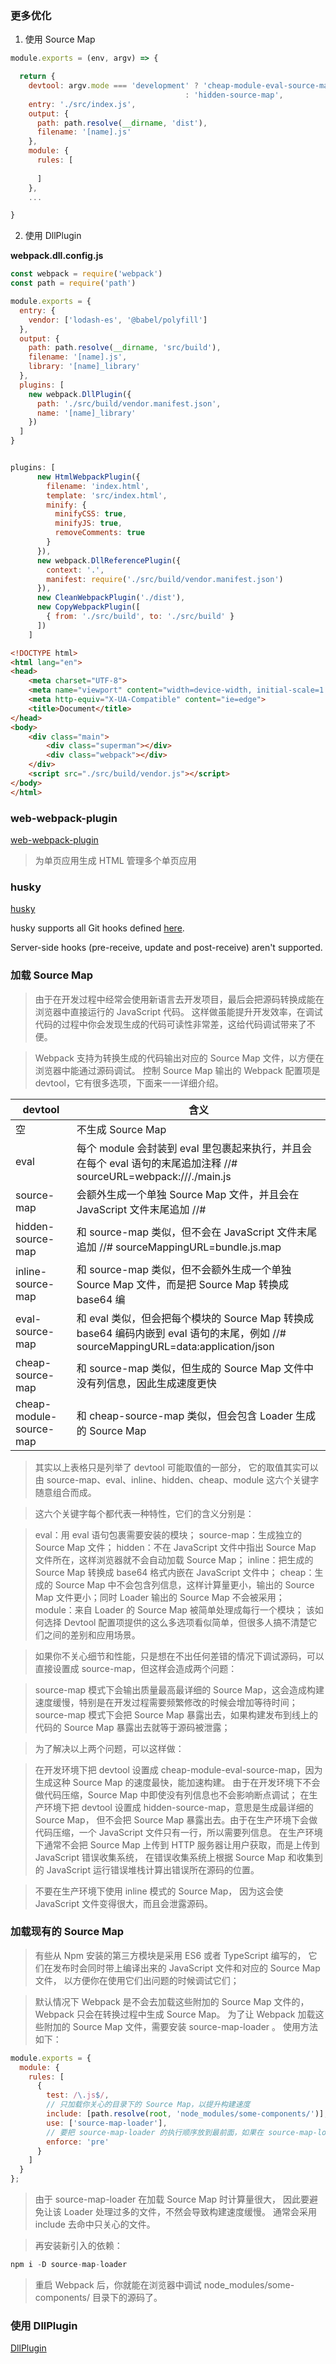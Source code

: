 
### 更多优化

1. 使用 Source Map

```js
module.exports = (env, argv) => {

  return {
    devtool: argv.mode === 'development' ? 'cheap-module-eval-source-map' 
                                       : 'hidden-source-map',
    entry: './src/index.js',
    output: {
      path: path.resolve(__dirname, 'dist'),
      filename: '[name].js'
    },
    module: {
      rules: [
        
      ]
    },
    ...

}
```



2. 使用 DllPlugin


**webpack.dll.config.js**

```js
const webpack = require('webpack')
const path = require('path')

module.exports = {
  entry: {
    vendor: ['lodash-es', '@babel/polyfill']
  },
  output: {
    path: path.resolve(__dirname, 'src/build'),
    filename: '[name].js',
    library: '[name]_library'
  },
  plugins: [
    new webpack.DllPlugin({
      path: './src/build/vendor.manifest.json',
      name: '[name]_library'
    })
  ]
}
```





```js

plugins: [
      new HtmlWebpackPlugin({
        filename: 'index.html',
        template: 'src/index.html',
        minify: {
          minifyCSS: true,
          minifyJS: true,
          removeComments: true
        }
      }),
      new webpack.DllReferencePlugin({
        context: '.',
        manifest: require('./src/build/vendor.manifest.json')
      }),
      new CleanWebpackPlugin('./dist'),
      new CopyWebpackPlugin([
        { from: './src/build', to: './src/build' }
      ])
    ]

```


```html
<!DOCTYPE html>
<html lang="en">
<head>
    <meta charset="UTF-8">
    <meta name="viewport" content="width=device-width, initial-scale=1.0">
    <meta http-equiv="X-UA-Compatible" content="ie=edge">
    <title>Document</title>
</head>
<body>
    <div class="main">
        <div class="superman"></div>
        <div class="webpack"></div>
    </div>
    <script src="./src/build/vendor.js"></script>
</body>
</html>
```









###  web-webpack-plugin

[web-webpack-plugin](https://github.com/gwuhaolin/web-webpack-plugin)

> 为单页应用生成 HTML
> 管理多个单页应用



### husky

[husky](https://github.com/typicode/husky)

husky supports all Git hooks defined [here](https://git-scm.com/docs/githooks).

Server-side hooks (pre-receive, update and post-receive) aren't supported.




### 加载 Source Map


> 由于在开发过程中经常会使用新语言去开发项目，最后会把源码转换成能在浏览器中直接运行的 JavaScript 代码。 
> 这样做虽能提升开发效率，在调试代码的过程中你会发现生成的代码可读性非常差，这给代码调试带来了不便。

> Webpack 支持为转换生成的代码输出对应的 Source Map 文件，以方便在浏览器中能通过源码调试。 
> 控制 Source Map 输出的 Webpack 配置项是 devtool，它有很多选项，下面来一一详细介绍。


|devtool	                    |含义|
|---|---|
|空	                          |不生成 Source Map|
|eval	                        |每个 module 会封装到 eval 里包裹起来执行，并且会在每个 eval 语句的末尾追加注释 //# sourceURL=webpack:///./main.js|
|source-map	                  |会额外生成一个单独 Source Map 文件，并且会在 JavaScript 文件末尾追加 //# |sourceMappingURL=bundle.js.map|
|hidden-source-map	          |和 source-map 类似，但不会在 JavaScript 文件末尾追加 //# sourceMappingURL=bundle.js.map|
|inline-source-map	          |和 source-map 类似，但不会额外生成一个单独 Source Map 文件，而是把 Source Map 转换成 base64 编|码内嵌到 JavaScript 中|
|eval-source-map	            |和 eval 类似，但会把每个模块的 Source Map 转换成 base64 编码内嵌到 eval 语句的末尾，例如 //# sourceMappingURL=data:application/json|;charset=utf-8;base64,eyJ2ZXJzaW...|
|cheap-source-map	            |和 source-map 类似，但生成的 Source Map 文件中没有列信息，因此生成速度更快|
|cheap-module-source-map	    |和 cheap-source-map 类似，但会包含 Loader 生成的 Source Map|



> 其实以上表格只是列举了 devtool 可能取值的一部分， 
> 它的取值其实可以由 source-map、eval、inline、hidden、cheap、module 这六个关键字随意组合而成。 


> 这六个关键字每个都代表一种特性，它们的含义分别是：

> eval：用 eval 语句包裹需要安装的模块；
> source-map：生成独立的 Source Map 文件；
> hidden：不在 JavaScript 文件中指出 Source Map 文件所在，这样浏览器就不会自动加载 Source Map；
> inline：把生成的 Source Map 转换成 base64 格式内嵌在 JavaScript 文件中；
> cheap：生成的 Source Map 中不会包含列信息，这样计算量更小，输出的 Source Map 文件更小；同时 Loader 输出的 Source Map 不会被采用；
> module：来自 Loader 的 Source Map 被简单处理成每行一个模块；
> 该如何选择
> Devtool 配置项提供的这么多选项看似简单，但很多人搞不清楚它们之间的差别和应用场景。


> 如果你不关心细节和性能，只是想在不出任何差错的情况下调试源码，可以直接设置成 source-map，但这样会造成两个问题：

> source-map 模式下会输出质量最高最详细的 Source Map，这会造成构建速度缓慢，特别是在开发过程需要频繁修改的时候会增加等待时间；
> source-map 模式下会把 Source Map 暴露出去，如果构建发布到线上的代码的 Source Map 暴露出去就等于源码被泄露；

> 为了解决以上两个问题，可以这样做：

> 在开发环境下把 devtool 设置成 cheap-module-eval-source-map，因为生成这种 Source Map 的速度最快，能加速构建。
> 由于在开发环境下不会做代码压缩，Source Map 中即使没有列信息也不会影响断点调试；
> 在生产环境下把 devtool 设置成 hidden-source-map，意思是生成最详细的 Source Map，
> 但不会把 Source Map 暴露出去。由于在生产环境下会做代码压缩，一个 JavaScript 文件只有一行，所以需要列信息。
> 在生产环境下通常不会把 Source Map 上传到 HTTP 服务器让用户获取，而是上传到 JavaScript 错误收集系统，
> 在错误收集系统上根据 Source Map 和收集到的 JavaScript 运行错误堆栈计算出错误所在源码的位置。

> 不要在生产环境下使用 inline 模式的 Source Map， 因为这会使 JavaScript 文件变得很大，而且会泄露源码。


### 加载现有的 Source Map

> 有些从 Npm 安装的第三方模块是采用 ES6 或者 TypeScript 编写的，
> 它们在发布时会同时带上编译出来的 JavaScript 文件和对应的 Source Map 文件，
> 以方便你在使用它们出问题的时候调试它们；

> 默认情况下 Webpack 是不会去加载这些附加的 Source Map 文件的，
> Webpack 只会在转换过程中生成 Source Map。 
> 为了让 Webpack 加载这些附加的 Source Map 文件，需要安装 source-map-loader 。 使用方法如下：

```js
module.exports = {
  module: {
    rules: [
      {
        test: /\.js$/,
        // 只加载你关心的目录下的 Source Map，以提升构建速度
        include: [path.resolve(root, 'node_modules/some-components/')],
        use: ['source-map-loader'],
        // 要把 source-map-loader 的执行顺序放到最前面，如果在 source-map-loader 之前有 Loader 转换了该 JavaScript 文件，会导致 Source Map 映射错误
        enforce: 'pre'
      }
    ]
  }
};
```
> 由于 source-map-loader 在加载 Source Map 时计算量很大，
> 因此要避免让该 Loader 处理过多的文件，不然会导致构建速度缓慢。 
> 通常会采用 include 去命中只关心的文件。

> 再安装新引入的依赖：

```js
npm i -D source-map-loader
```

> 重启 Webpack 后，你就能在浏览器中调试 node_modules/some-components/ 目录下的源码了。





### 使用 DllPlugin


[DllPlugin](https://webpack.js.org/plugins/dll-plugin/) 












